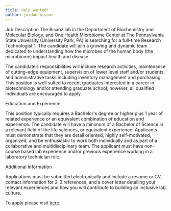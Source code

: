 ```yaml
---
title: Help wanted!
author: jordan-bisanz
---
```



Job Description
The Bisanz lab in the Department of Biochemistry and Molecular Biology, and One Health Microbiome Center at The Pennsylvania State University (University Park, PA) is searching for a full-time Research Technologist 1. The candidate will join a growing and dynamic team dedicated to understanding how the microbes of the human body (the microbiome) impact health and disease.

The candidate’s responsibilities will include research activities, maintenance of cutting-edge equipment, supervision of lower level staff and/or students, and administrative tasks including inventory management and purchasing. This position is well suited to recent graduates interested in a career in biotechnology and/or attending graduate school; however, all qualified individuals are encouraged to apply.

Education and Experience

This position typically requires a Bachelor's degree or higher plus 1 year of related experience or an equivalent combination of education and experience. The candidate will have a minimum of a Bachelor of Science in a relevant field of the life sciences, or equivalent experience. Applicants must demonstrate that they are detail oriented, highly self-motivated, organized, and be enthusiastic to work both individually and as part of a collaborative and multidisciplinary team. The applicant must have non-course based lab experience and/or previous experience working in a laboratory technician role. 

Additional Information

Applications must be submitted electronically and include a resume or CV, contact information for 2-3 references, and a cover letter detailing your relevant experiences and how you will contribute to building an inclusive lab culture.

To apply please visit [here](https://psu.wd1.myworkdayjobs.com/PSU_Staff/job/Penn-State-University-Park/Job-Posting-Title-Research-Technologist-1_REQ_0000049150-1).